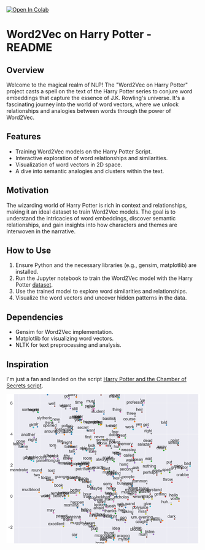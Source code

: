 <a target="_blank" href="https://colab.research.google.com/github/ChrisD-7/MI564/blob/main/w2vec.ipynb">
  <img src="https://colab.research.google.com/assets/colab-badge.svg" alt="Open In Colab"/>
</a>


# Word2Vec on Harry Potter - README

## Overview

Welcome to the magical realm of NLP! The "Word2Vec on Harry Potter" project casts a spell on the text of the Harry Potter series to conjure word embeddings that capture the essence of J.K. Rowling's universe. It's a fascinating journey into the world of word vectors, where we unlock relationships and analogies between words through the power of Word2Vec.

## Features

- Training Word2Vec models on the Harry Potter Script.
- Interactive exploration of word relationships and similarities.
- Visualization of word vectors in 2D space.
- A dive into semantic analogies and clusters within the text.

## Motivation

The wizarding world of Harry Potter is rich in context and relationships, making it an ideal dataset to train Word2Vec models. The goal is to understand the intricacies of word embeddings, discover semantic relationships, and gain insights into how characters and themes are interwoven in the narrative.

## How to Use

1. Ensure Python and the necessary libraries (e.g., gensim, matplotlib) are installed.
2. Run the Jupyter notebook to train the Word2Vec model with the Harry Potter [dataset](HarryPotter_2.xlsx).
3. Use the trained model to explore word similarities and relationships.
4. Visualize the word vectors and uncover hidden patterns in the data.

## Dependencies

- Gensim for Word2Vec implementation.
- Matplotlib for visualizing word vectors.
- NLTK for text preprocessing and analysis.

## Inspiration

 I'm just a fan and landed on the script [Harry Potter and the Chamber of Secrets script](https://www.kaggle.com/datasets/eward96/harry-potter-and-the-chamber-of-secrets-script).


![Word2Vec](images/ezgif.com-animated-gif-maker.gif)
